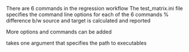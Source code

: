 There are 6 commands in the regression workflow
The test_matrix.ini file  specifies the command line options for each of the 6 commands
% difference b/w source and target is calculated and reported

More options and commands can be added

takes one argument that specifies the path to executables
